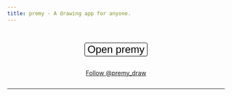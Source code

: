 ```yaml
---
title: premy - A drawing app for anyone.
---
```


<script type="module">
  import "https://cdn.jsdelivr.net/npm/premy@10.0.0";
</script>

<style>
  .intro {
    transform: unset;
  }

  .navbar-fixed-bottom, .navbar-fixed-top {
    position: absolute;
  }

  #action-container {
    display: flex;
    align-items: center;
    flex-direction: column;
    gap: 16px;
  }

  #open-button {
    -webkit-appearance: none;
    -moz-appearance: none;
    appearance: none;
    background-color: #ffffff;
    border: 1px solid #000000;
    border-radius: 4px;
    font-size: x-large;
  }

  #examples-container {
    display: flex;
    justify-content: center;
    flex-wrap: wrap;
    gap: 8px;
  }
</style>

&nbsp;

<div id="action-container">
  <button id="open-button">Open premy</button>

<a href="https://twitter.com/premy_draw?ref_src=twsrc%5Etfw" class="twitter-follow-button" data-show-count="false">Follow @premy_draw</a>

</div>

<div id="examples-container"></div>

---

<premy-dialog id="dialog"></premy-dialog>

<script async src="https://platform.twitter.com/widgets.js" charset="utf-8"></script>

<script type="module">
  if ("serviceWorker" in navigator) {
    await navigator.serviceWorker.register("./serviceWorker.js");
  }
</script>

<script type="module">
  const dialog = document.querySelector("#dialog");

  const openButton = document.querySelector("#open-button");
  dialog.addEventListener("premyClose", (event) => {
    dialog.removeAttribute("open");
  });
  openButton.addEventListener("click", (event) => {
    dialog.setAttribute("open", "");
  });

  const premyDBOpenRequest = indexedDB.open("premy", 2);

  premyDBOpenRequest.onsuccess = async () => {
    const premyDB = premyDBOpenRequest.result;

    const transaction = premyDB.transaction(["history"], "readonly");
    const historyStore = transaction.objectStore("history");
    const historyGetAllRequest = historyStore.getAll();
    await new Promise((resolve, reject) => {
      historyGetAllRequest.onsuccess = resolve;
      historyGetAllRequest.onerror = reject;
    });
    const history = historyGetAllRequest.result;
    dialog.setHistory(history);

    dialog.addEventListener("premyHistoryChange", async (event) => {
      const { historyMaxLength, pushed } = event.detail;

      const transaction = premyDB.transaction(["history"], "readwrite");
      const historyStore = transaction.objectStore("history");
      for (const dataURL of pushed) {
        historyStore.add(dataURL);
      }

      const historyGetAllKeysRequest = historyStore.getAllKeys();
      await new Promise((resolve, reject) => {
        historyGetAllKeysRequest.onsuccess = resolve;
        historyGetAllKeysRequest.onerror = reject;
      });
      const historyKeys = historyGetAllKeysRequest.result;
      const removedHistoryKeys = historyKeys.slice(
        0,
        Math.max(historyKeys.length - historyMaxLength, 0)
      );
      for (const historyKey of removedHistoryKeys) {
        historyStore.delete(historyKey);
      }
    });
  };

  premyDBOpenRequest.onupgradeneeded = async (event) => {
    const premyDB = premyDBOpenRequest.result;
    const transaction = premyDBOpenRequest.transaction;
    let version = event.oldVersion;

    if (version === 0) {
      const etcStore = premyDB.createObjectStore("etc");
      const image = localStorage.getItem("premy-image");
      if (image) {
        etcStore.put([image], "history");
      }
      localStorage.removeItem("premy-image");
      version++;
    }

    if (version === 1) {
      const etcStore = transaction.objectStore("etc");
      const historyGetRequest = etcStore.get("history");
      await new Promise((resolve, reject) => {
        historyGetRequest.onsuccess = resolve;
        historyGetRequest.onerror = reject;
      });
      const history = historyGetRequest.result ?? [];

      const historyStore = premyDB.createObjectStore("history", {
        autoIncrement: true,
      });
      for (const dataURL of history) {
        historyStore.add(dataURL);
      }

      premyDB.deleteObjectStore("etc");
      version++;
    }
  };
</script>

<script type="module">
  const examplesResponse = await fetch("./examples.json");
  if (!examplesResponse.ok) {
    throw new Error("Failed to fetch examples.json");
  }
  const examples = await examplesResponse.json();

  const links =
    [...examples.relatedPages.links1hop]
    .sort(() => Math.random() - 0.5);
  const examplesContainerElement = document.querySelector("#examples-container");

  for (const { title, image } of links) {
    const linkElement = document.createElement("a");
    linkElement.href = `https://scrapbox.io/hata6502/${encodeURIComponent(title)}`;
    linkElement.target = "_blank";

    const imageElement = document.createElement("img");
    imageElement.alt = title;
    imageElement.src = image;
    imageElement.loading = "lazy";
    imageElement.style.width = "224px";
    imageElement.style.borderBottom = "1px solid #337ab7";

    linkElement.append(imageElement);
    examplesContainerElement.append(linkElement);
  }
</script>
